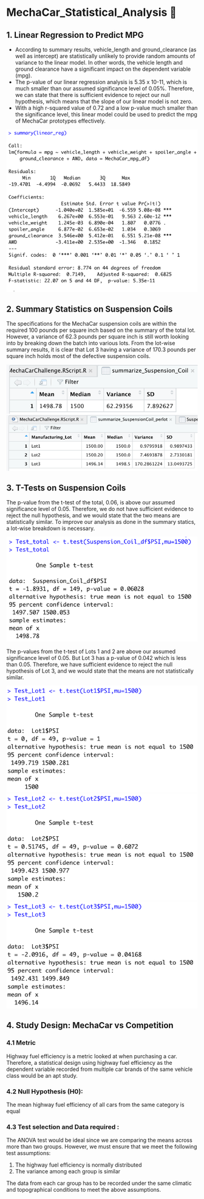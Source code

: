 # MechaCar_Statistical_Analysis 🚗

## 1. Linear Regression to Predict MPG

* According to summary results, vehicle_length and ground_clearance (as well as intercept) are statistically unlikely to provide random amounts of variance to the linear model. In other words, the vehicle length and ground clearance have a significant impact on the dependent variable (mpg). 
* The p-value of our linear regression analysis is 5.35 x 10-11, which is much smaller than our assumed significance level of 0.05%. Therefore, we can state that there is sufficient evidence to reject our null hypothesis, which means that the slope of our linear model is not zero.
* With a high r-squared value of 0.72 and a low p-value much smaller than the significance level, this linear model could be used to predict the mpg of MechaCar prototypes effectively. 

![](https://github.com/AllenAx91/MechaCar_Statistical_Analysis/blob/main/Images/1_Linear_Regression_to_Predict_MPG.png)

## 2. Summary Statistics on Suspension Coils

The specifications for the MechaCar suspension coils are within the required 100 pounds per square inch based on the summary of the total lot. However, a variance of 62.3 pounds per square inch is still worth looking into by breaking down the batch into various lots. From the lot-wise summary results, it is clear that Lot 3 having a variance of 170.3 pounds per square inch holds most of the defective suspension coils. 

![](https://github.com/AllenAx91/MechaCar_Statistical_Analysis/blob/main/Images/2_TotalLot_Summary.png)
![](https://github.com/AllenAx91/MechaCar_Statistical_Analysis/blob/main/Images/3_PerLot_Summary.png)

## 3. T-Tests on Suspension Coils

The p-value from the t-test of the total, 0.06, is above our assumed significance level of 0.05. Therefore, we do not have sufficient evidence to reject the null hypothesis, and we would state that the two means are statistically similar. To improve our analysis as done in the summary statics, a lot-wise breakdown is necessary.

![](https://github.com/AllenAx91/MechaCar_Statistical_Analysis/blob/main/Images/Test_Total.png)

The p-values from the t-test of Lots 1 and 2 are above our assumed significance level of 0.05. But Lot 3 has a p-value of 0.042 which is less than 0.05.  Therefore, we have sufficient evidence to reject the null hypothesis of Lot 3, and we would state that the means are not statistically similar.

![](https://github.com/AllenAx91/MechaCar_Statistical_Analysis/blob/main/Images/4_TEST_LOT1.png)
![](https://github.com/AllenAx91/MechaCar_Statistical_Analysis/blob/main/Images/5_TEST_LOT2.png)
![](https://github.com/AllenAx91/MechaCar_Statistical_Analysis/blob/main/Images/6_TEST_LOT3.png)

## 4. Study Design: MechaCar vs Competition

### 4.1 Metric

Highway fuel efficiency is a metric looked at when purchasing a car. Therefore, a statistical design using highway fuel efficiency as the dependent variable recorded from multiple car brands of the same vehicle class would be an apt study. 

### 4.2 Null Hypothesis (H0): 

The mean highway fuel efficiency of all cars from the same category is equal

### 4.3 Test selection and Data required :

The ANOVA test would be ideal since we are comparing the means across more than two groups. However, we must ensure that we meet the following test assumptions: 

1) The highway fuel efficiency is normally distributed
2) The variance among each group is similar

The data from each car group has to be recorded under the same climatic and topographical conditions to meet the above assumptions.  








